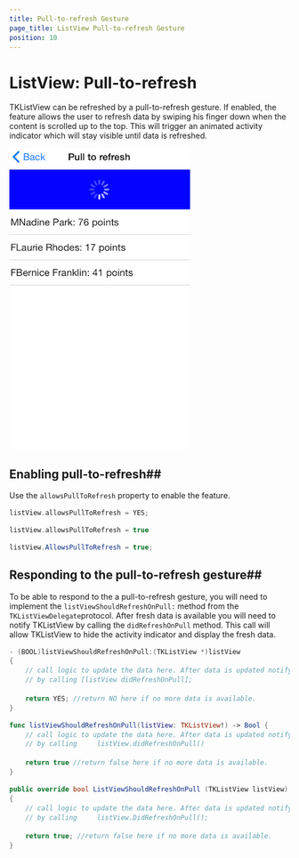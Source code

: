 ```yaml
---
title: Pull-to-refresh Gesture
page_title: ListView Pull-to-refresh Gesture
position: 10
---
```


# ListView: Pull-to-refresh

TKListView can be refreshed by a pull-to-refresh gesture. If enabled, the feature allows the user to refresh data by swiping his finger down when the content is scrolled up to the top. This will trigger an animated activity indicator which will stay visible until data is refreshed.

<img src="../images/listview-pull-to-refresh001.png" />


## Enabling pull-to-refresh##
Use the <code>allowsPullToRefresh</code> property to enable the feature.

```Objective-C
listView.allowsPullToRefresh = YES;
```

```Swift
listView.allowsPullToRefresh = true
```

```C#
listView.AllowsPullToRefresh = true;
```

## Responding to the pull-to-refresh gesture##
To be able to respond to the a pull-to-refresh gesture, you will need to implement the <code>listViewShouldRefreshOnPull:</code> method from the <code>TKListViewDelegate</code>protocol. After fresh data is available you will need to notify TKListView by calling the <code>didRefreshOnPull</code> method. This call will allow TKListView to hide the activity indicator and display the fresh data. 

```Objective-C
- (BOOL)listViewShouldRefreshOnPull:(TKListView *)listView
{
	// call logic to update the data here. After data is updated notify the listview
	// by calling [listView didRefreshOnPull];
	
	return YES; //return NO here if no more data is available.
}
```

```Swift
func listViewShouldRefreshOnPull(listView: TKListView!) -> Bool {
    // call logic to update the data here. After data is updated notify the listview
	// by calling     listView.didRefreshOnPull()
	
    return true //return false here if no more data is available.
}
```

```C#
public override bool ListViewShouldRefreshOnPull (TKListView listView)
{
	// call logic to update the data here. After data is updated notify the listview
	// by calling     listView.DidRefreshOnPull();

	return true; //return false here if no more data is available.
}
```
